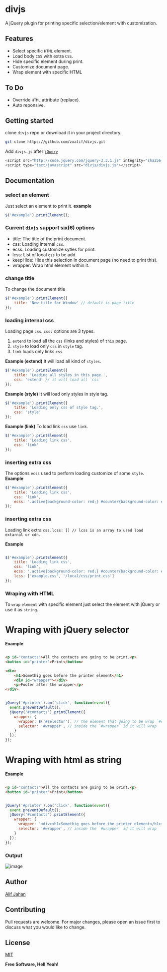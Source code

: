 # divjs
A jQuery plugin for printing specific selection/element with customization.

## Features
- Select specific `HTML` element.
- Load body `CSS` with extra `CSS`.
- Hide specific element during print.
- Customize document page.
- Wrap element with specific HTML

## To Do
 - Override `HTML` attribute (replace).
 - Auto reponsive.

## Getting started

clone `divjs` repo or download it in your project directory.
```bash
git clone https://github.com/zxalif/divjs.git
```

Add `divjs.js` after [`jQuery`](http://code.jquery.com/)

```JavaScript
<script src="http://code.jquery.com/jquery-3.3.1.js" integrity="sha256-2Kok7MbOyxpgUVvAk/HJ2jigOSYS2auK4Pfzbm7uH60=" crossorigin="anonymous"></script>
<script type="text/javascript" src="divjs/divjs.js"></script>
```

## Documentation
### select an element

Just select an element to print it.
__example__
```JavaScript
$('#example').printElement();
```

### Current `divjs` support six(6) options
 - title: The title of the print document.
 - css: Loading internal `css`.
 - ecss: Loading customize sytles for print.
 - lcss: List of local `css` to be add.
 - keepHide: Hide this selection in document page (no need to print this).
 - wrapper: Wrap html element within it.

### change title

To change the document title
```JavaScript
$('#example').printElement({
	title: 'New title for Window' // default is page title
});
```

### loading internal css

Loading page `css`.
`css:` options are 3 types.
 1. `extend` to load all the `css` (links and styles) of `this` page.
 2. `style` to load only `css` in `style` tag.
 3. `link` loads only links `css`.

__Example (extend)__
It will load all kind of `styles`.
```JavaScript
$('#example').printElement({
	title: 'Loading all styles in this page.',
	css: 'extend' // it will load all `css`
});
```

__Example (style)__
It will load only styles in style tag.
```JavaScript
$('#example').printElement({
	title: 'Loading only css of style tag.',
	css: 'style'
});
```

__Example (link)__
To load link `css` use `link`.
```JavaScript
$('#example').printElement({
	title: 'Loading link css',
	css: 'link'
});
```

### inserting extra css
The options `ecss` used to perform loading customize of some `style`.
__Example__
```JavaScript
$('#example').printElement({
	title: 'Loading link css',
	css: 'link',
	ecss: '.active{background-color: red;} #counter{background-color: #000; color: #fff;}'
});
```

### inserting extra css
Loading link extra `css`.
`lcss: [] // lcss is an array to used load extarnal or cdn.`

__Example__
```JavaScript

$('#example').printElement({
	title: 'Loading link css',
	css: 'link',
	ecss: '.active{background-color: red;} #counter{background-color: #000; color: #fff;}',
	lcss: ['example.css', '/local/css/print.css']
});
```

### Wraping with HTML
To `wrap` `element` with specific element just select the element with jQuery or use it as `string`.

# Wraping with jQuery selector
__Example__

```html

<p id="contacts">All the contacts are going to be print.<p>
<button id="printer">Print</button>

<div>
	<h1>Somethig goes before the printer element</h1>
	<div id="wrapper"></div>
	<p>Footer after the wrapper</p>
</div>

```

```JavaScript

jQuery('#printer').on('click', function(event){
  event.preventDefault();
  jQuery('#contacts').printElement({
    wrapper: {
      wrapper: $('#selector'), // the element that going to be wrap `#contacts`
      selector: '#wrapper', // inside the `#wrapper` id it will wrap
    }
  });
});

```

# Wraping with html as string
__Example__

```html

<p id="contacts">All the contacts are going to be print.<p>
<button id="printer">Print</button>
```

```JavaScript

jQuery('#printer').on('click', function(event){
  event.preventDefault();
  jQuery('#contacts').printElement({
    wrapper: {
      wrapper: '<div><h1>Somethig goes before the printer element</h1><div id="wrapper"></div><p>Footer after the wrapper</p></div>', // the element that going to be wrap `#contacts`
      selector: '#wrapper', // inside the `#wrapper` id it will wrap
    }
  });
});

```

### Output

![image](https://i.ibb.co/0DgQzj0/Screenshot-from-2019-07-16-22-59-37.png)

## Author

 [Alif Jahan](https://github.com/zxalif/)

## Contributing
Pull requests are welcome. For major changes, please open an issue first to discuss what you would like to change.

## License
[MIT](https://choosealicense.com/licenses/mit/)

**Free Software, Hell Yeah!**
